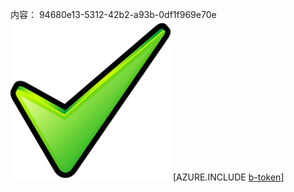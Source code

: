 内容： 94680e13-5312-42b2-a93b-0df1f969e70e![图像](a16f07a7-3d69-4e03-b722-8519d4c9481d.png)
[AZURE.INCLUDE [b-token](7774c62e-2e0d-4f00-9901-41906c35b2bb.md)]
